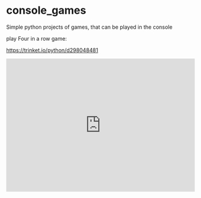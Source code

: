 # console_games
Simple python projects of games, that can be played in the console

play Four in a row game:

https://trinket.io/python/d298048481

<iframe src="https://trinket.io/embed/python/d298048481" width="100%" height="356" frameborder="0" marginwidth="0" marginheight="0" allowfullscreen></iframe>
